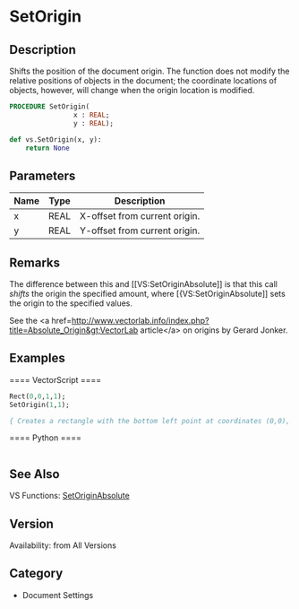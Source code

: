 # SetOrigin

## Description
Shifts the position of the document origin. The function does not modify the relative 
positions of objects in the document; the coordinate locations of objects, however, 
will change when the origin location is modified.

```pascal
PROCEDURE SetOrigin(
				x : REAL;
				y : REAL);
```

```python
def vs.SetOrigin(x, y):
    return None
```

## Parameters
|Name|Type|Description|
|---|---|---|
|x|REAL|X-offset from current origin.|
|y|REAL|Y-offset from current origin.|

## Remarks
The difference between this and [[VS:SetOriginAbsolute]] is that this call <i>shifts</i> the origin the specified amount, where [{VS:SetOriginAbsolute]] sets the origin to the specified values.

See the &lt;a href=http://www.vectorlab.info/index.php?title=Absolute_Origin&gt;VectorLab article&lt;/a&gt; on origins by Gerard Jonker.

## Examples
==== VectorScript ====
```pascal
Rect(0,0,1,1);
SetOrigin(1,1);

{ Creates a rectangle with the bottom left point at coordinates (0,0), then moves the origin so that the top right point of the rectangle has coordinates (0,0). }
```
==== Python ====
```python

```

## See Also
VS Functions:
[SetOriginAbsolute](SetOriginAbsolute.md)

## Version
Availability: from All Versions

## Category
* Document Settings

